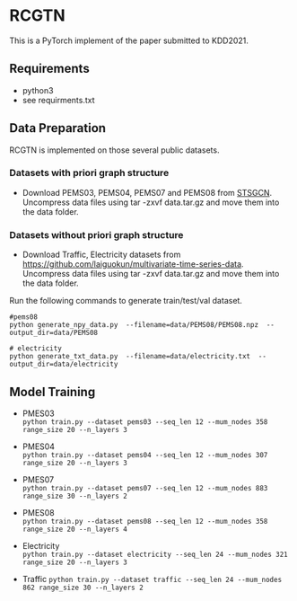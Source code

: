 # RCGTN
This is a PyTorch implement of the paper submitted to KDD2021.

## Requirements
* python3
* see requirments.txt

## Data Preparation
RCGTN is implemented on those several public datasets.

### Datasets with priori graph structure
* Download PEMS03, PEMS04, PEMS07 and PEMS08 from [STSGCN](https://github.com/Davidham3/STSGCN). Uncompress data files using tar -zxvf data.tar.gz and move them into the data folder.

### Datasets without priori graph structure
* Download Traffic, Electricity datasets from https://github.com/laiguokun/multivariate-time-series-data. Uncompress data files using tar -zxvf data.tar.gz and move them into the data folder.

Run the following commands to generate train/test/val dataset.

```
#pems08
python generate_npy_data.py  --filename=data/PEMS08/PEMS08.npz  --output_dir=data/PEMS08

# electricity
python generate_txt_data.py  --filename=data/electricity.txt  --output_dir=data/electricity
```

## Model Training  

* PMES03  
`python train.py --dataset pems03 --seq_len 12 --mum_nodes 358 range_size 20 --n_layers 3 `

* PMES04  
`python train.py --dataset pems04 --seq_len 12 --mum_nodes 307 range_size 20 --n_layers 3 `

* PMES07  
`python train.py --dataset pems07 --seq_len 12 --mum_nodes 883 range_size 30 --n_layers 2 `

* PMES08  
`python train.py --dataset pems08 --seq_len 12 --mum_nodes 358 range_size 20 --n_layers 4 `


* Electricity  
`python train.py --dataset electricity --seq_len 24 --mum_nodes 321 range_size 20 --n_layers 3 `


* Traffic
`python train.py --dataset traffic --seq_len 24 --mum_nodes 862 range_size 30 --n_layers 2 `



